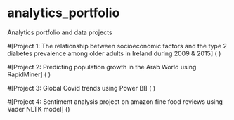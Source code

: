 # analytics_portfolio
Analytics portfolio and data projects


#[Project 1: The relationship between socioeconomic factors and the type 2 diabetes prevalence among older adults in Ireland during 2009 & 2015] ( )



#[Project 2: Predicting population growth in the Arab World using RapidMiner] ( )



#[Project 3: Global Covid trends using Power BI] ( )




#[Project 4: Sentiment analysis project on amazon fine food reviews using Vader NLTK model] ()
